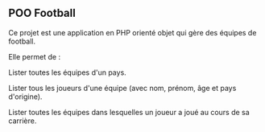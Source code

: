 POO Football
-------------

Ce projet est une application en PHP orienté objet qui gère des équipes de football. 

Elle permet de :

Lister toutes les équipes d'un pays.

Lister tous les joueurs d'une équipe (avec nom, prénom, âge et pays d'origine).

Lister toutes les équipes dans lesquelles un joueur a joué au cours de sa carrière.
